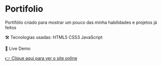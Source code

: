 # Portifolio
Portifólio criado para mostrar um pouco das minha habilidades e projetos já feitos

🛠️ Tecnologias usadas:
HTML5
CSS3
JavaScript

🔗 Live Demo

[👉 Clique aqui para ver o site online](https://mayconnsilva.github.io/Portifolio)
